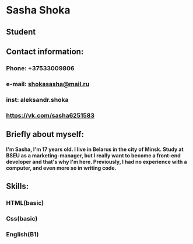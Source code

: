 # Sasha Shoka

## Student

## Contact information:

### **Phone:** +37533009806

### **e-mail:** shokasasha@mail.ru

### **inst:** aleksandr.shoka

### https://vk.com/sasha6251583

## Briefly about myself:

#### I'm Sasha, I'm 17 years old. I live in Belarus in the city of Minsk. Study at BSEU as a marketing-manager, but I really want to become a front-end developer and that's why I'm here. Previously, I had no experience with a computer, and even more so in writing code.

## Skills:

### HTML(basic)

### Css(basic)

### English(B1)
